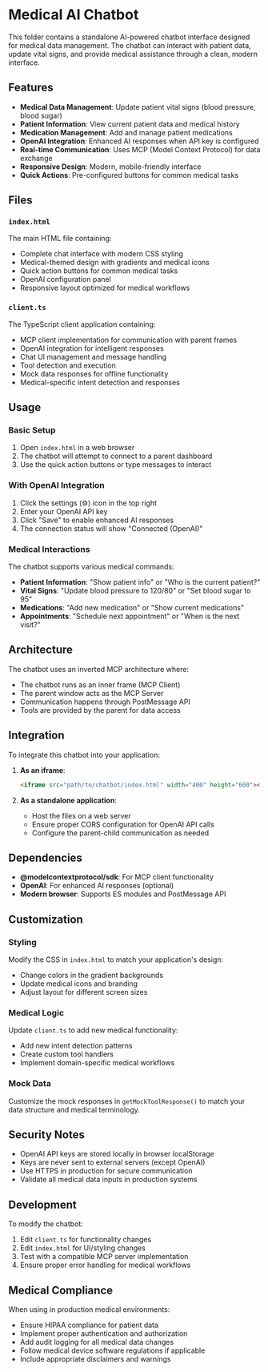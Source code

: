 # Medical AI Chatbot

This folder contains a standalone AI-powered chatbot interface designed for medical data management. The chatbot can interact with patient data, update vital signs, and provide medical assistance through a clean, modern interface.

## Features

- **Medical Data Management**: Update patient vital signs (blood pressure, blood sugar)
- **Patient Information**: View current patient data and medical history
- **Medication Management**: Add and manage patient medications
- **OpenAI Integration**: Enhanced AI responses when API key is configured
- **Real-time Communication**: Uses MCP (Model Context Protocol) for data exchange
- **Responsive Design**: Modern, mobile-friendly interface
- **Quick Actions**: Pre-configured buttons for common medical tasks

## Files

### `index.html`

The main HTML file containing:

- Complete chat interface with modern CSS styling
- Medical-themed design with gradients and medical icons
- Quick action buttons for common medical tasks
- OpenAI configuration panel
- Responsive layout optimized for medical workflows

### `client.ts`

The TypeScript client application containing:

- MCP client implementation for communication with parent frames
- OpenAI integration for intelligent responses
- Chat UI management and message handling
- Tool detection and execution
- Mock data responses for offline functionality
- Medical-specific intent detection and responses

## Usage

### Basic Setup

1. Open `index.html` in a web browser
2. The chatbot will attempt to connect to a parent dashboard
3. Use the quick action buttons or type messages to interact

### With OpenAI Integration

1. Click the settings (⚙️) icon in the top right
2. Enter your OpenAI API key
3. Click "Save" to enable enhanced AI responses
4. The connection status will show "Connected (OpenAI)"

### Medical Interactions

The chatbot supports various medical commands:

- **Patient Information**: "Show patient info" or "Who is the current patient?"
- **Vital Signs**: "Update blood pressure to 120/80" or "Set blood sugar to 95"
- **Medications**: "Add new medication" or "Show current medications"
- **Appointments**: "Schedule next appointment" or "When is the next visit?"

## Architecture

The chatbot uses an inverted MCP architecture where:

- The chatbot runs as an inner frame (MCP Client)
- The parent window acts as the MCP Server
- Communication happens through PostMessage API
- Tools are provided by the parent for data access

## Integration

To integrate this chatbot into your application:

1. **As an iframe**:

   ```html
   <iframe src="path/to/chatbot/index.html" width="400" height="600"></iframe>
   ```

2. **As a standalone application**:
   - Host the files on a web server
   - Ensure proper CORS configuration for OpenAI API calls
   - Configure the parent-child communication as needed

## Dependencies

- **@modelcontextprotocol/sdk**: For MCP client functionality
- **OpenAI**: For enhanced AI responses (optional)
- **Modern browser**: Supports ES modules and PostMessage API

## Customization

### Styling

Modify the CSS in `index.html` to match your application's design:

- Change colors in the gradient backgrounds
- Update medical icons and branding
- Adjust layout for different screen sizes

### Medical Logic

Update `client.ts` to add new medical functionality:

- Add new intent detection patterns
- Create custom tool handlers
- Implement domain-specific medical workflows

### Mock Data

Customize the mock responses in `getMockToolResponse()` to match your data structure and medical terminology.

## Security Notes

- OpenAI API keys are stored locally in browser localStorage
- Keys are never sent to external servers (except OpenAI)
- Use HTTPS in production for secure communication
- Validate all medical data inputs in production systems

## Development

To modify the chatbot:

1. Edit `client.ts` for functionality changes
2. Edit `index.html` for UI/styling changes
3. Test with a compatible MCP server implementation
4. Ensure proper error handling for medical workflows

## Medical Compliance

When using in production medical environments:

- Ensure HIPAA compliance for patient data
- Implement proper authentication and authorization
- Add audit logging for all medical data changes
- Follow medical device software regulations if applicable
- Include appropriate disclaimers and warnings
